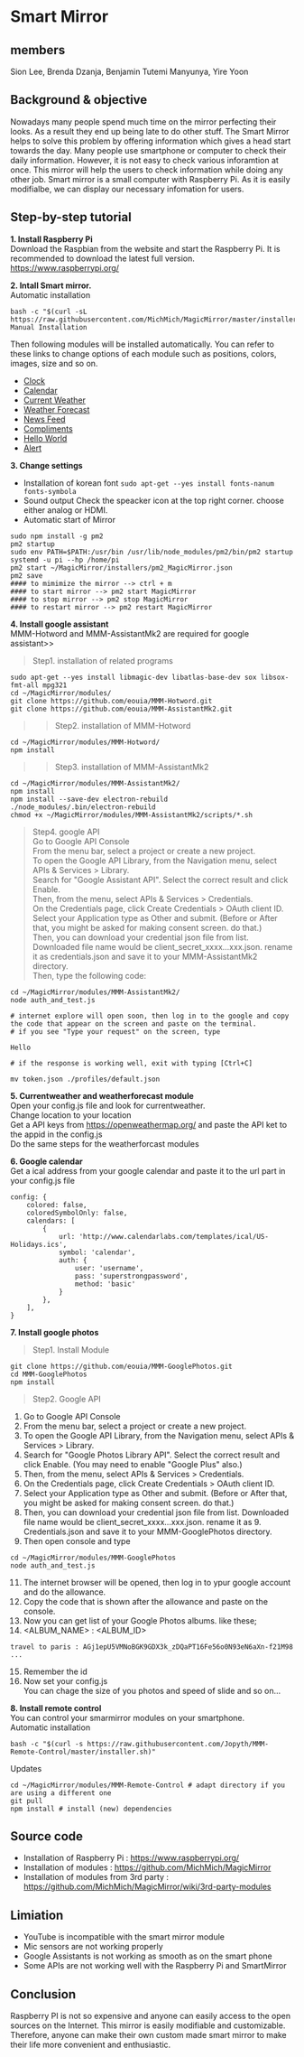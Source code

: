 # Smart Mirror

## members
Sion Lee, Brenda Dzanja, Benjamin Tutemi Manyunya, Yire Yoon
## Background & objective 
Nowadays many people spend much time on the mirror perfecting their looks. As a result they end up being late to do other stuff. The Smart Mirror helps to solve this problem by offering information which gives a head start towards the day. Many people use smartphone or computer to check their daily information. However, it is not easy to check various inforamtion at once. This mirror will help the users to check information while doing any other job. Smart mirror is a small computer with Raspberry Pi. As it is easily modifialbe, we can display our necessary infomation for users.

## Step-by-step tutorial
**1. Install Raspberry Pi**  
Download the Raspbian from the website and start the Raspberry Pi. It is recommended to download the latest full version. https://www.raspberrypi.org/
    
      
**2. Intall Smart mirror.**  
Automatic installation
```
bash -c "$(curl -sL https://raw.githubusercontent.com/MichMich/MagicMirror/master/installers/raspberry.sh)"
Manual Installation
```
Then following modules will be installed automatically. You can refer to these links to change options of each module such as positions, colors, images, size and so on.  
- [Clock](https://github.com/MichMich/MagicMirror/tree/master/modules/default/clock)
- [Calendar](https://github.com/MichMich/MagicMirror/tree/master/modules/default/calendar)
- [Current Weather](https://github.com/MichMich/MagicMirror/tree/master/modules/default/currentweather)
- [Weather Forecast](https://github.com/MichMich/MagicMirror/tree/master/modules/default/weatherforecast)
- [News Feed](https://github.com/MichMich/MagicMirror/tree/master/modules/default/newsfeed)
- [Compliments](https://github.com/MichMich/MagicMirror/tree/master/modules/default/compliments)
- [Hello World](https://github.com/MichMich/MagicMirror/tree/master/modules/default/helloworld)
- [Alert](https://github.com/MichMich/MagicMirror/tree/master/modules/default/alert)
  
    
**3. Change settings**  
 - Installation of korean font 
 ```sudo apt-get --yes install fonts-nanum fonts-symbola```
 - Sound output
 Check the speacker icon at the top right corner. choose either analog or HDMI.
 - Automatic start of Mirror
 ```
sudo npm install -g pm2
pm2 startup
sudo env PATH=$PATH:/usr/bin /usr/lib/node_modules/pm2/bin/pm2 startup systemd -u pi --hp /home/pi
pm2 start ~/MagicMirror/installers/pm2_MagicMirror.json
pm2 save
#### to mimimize the mirror --> ctrl + m
#### to start mirror --> pm2 start MagicMirror
#### to stop mirror --> pm2 stop MagicMirror
#### to restart mirror --> pm2 restart MagicMirror
```
  
    
**4. Install google assistant**  
MMM-Hotword and MMM-AssistantMk2 are required for google assistant>>
> Step1. installation of related programs
```
sudo apt-get --yes install libmagic-dev libatlas-base-dev sox libsox-fmt-all mpg321
cd ~/MagicMirror/modules/
git clone https://github.com/eouia/MMM-Hotword.git
git clone https://github.com/eouia/MMM-AssistantMk2.git
```
>> Step2. installation of MMM-Hotword
 ```
cd ~/MagicMirror/modules/MMM-Hotword/
npm install
```
>> Step3. installation of MMM-AssistantMk2
 ```
cd ~/MagicMirror/modules/MMM-AssistantMk2/
npm install
npm install --save-dev electron-rebuild
./node_modules/.bin/electron-rebuild
chmod +x ~/MagicMirror/modules/MMM-AssistantMk2/scripts/*.sh
 ```
> Step4. google API  
Go to Google API Console  
From the menu bar, select a project or create a new project.    
To open the Google API Library, from the Navigation menu, select APIs & Services > Library.    
Search for "Google Assistant API". Select the correct result and click Enable.    
Then, from the menu, select APIs & Services > Credentials.  
On the Credentials page, click Create Credentials > OAuth client ID.  
Select your Application type as Other and submit. (Before or After that, you might be asked for making consent screen. do that.)  
Then, you can download your credential json file from list. Downloaded file name would be client_secret_xxxx...xxx.json. rename it as credentials.json and save it to your MMM-AssistantMk2 directory.  
Then, type the following code:  
   ```
cd ~/MagicMirror/modules/MMM-AssistantMk2/
node auth_and_test.js

# internet explore will open soon, then log in to the google and copy the code that appear on the screen and paste on the terminal.
# if you see "Type your request" on the screen, type

Hello

# if the response is working well, exit with typing [Ctrl+C]

mv token.json ./profiles/default.json
```
  
    
**5. Currentweather and weatherforecast module**  
Open your config.js file and look for currentweather.  
Change location to your location  
Get a API keys from https://openweathermap.org/ and paste the API ket to the appid in the config.js  
Do the same steps for the weatherforcast modules  
  
    
**6. Google calendar**  
Get a ical address from your google calendar and paste it to the url part in your config.js file  
```
config: {
	colored: false,
	coloredSymbolOnly: false,
	calendars: [
		{
			url: 'http://www.calendarlabs.com/templates/ical/US-Holidays.ics',
			symbol: 'calendar',
			auth: {
			    user: 'username',
			    pass: 'superstrongpassword',
			    method: 'basic'
			}
		},
	],
}
```
  
    
**7. Install google photos**  
>Step1. Install Module  
```
git clone https://github.com/eouia/MMM-GooglePhotos.git
cd MMM-GooglePhotos
npm install
```
>Step2. Google API  
1. Go to Google API Console    
2. From the menu bar, select a project or create a new project.  
3. To open the Google API Library, from the Navigation menu, select APIs & Services > Library.  
4. Search for "Google Photos Library API". Select the correct result and click Enable. (You may need to enable "Google Plus" also.)   
5. Then, from the menu, select APIs & Services > Credentials.   
6. On the Credentials page, click Create Credentials > OAuth client ID.  
7. Select your Application type as Other and submit. (Before or After that, you might be asked for making consent screen. do that.)   
8. Then, you can download your credential json file from list. Downloaded file name would be client_secret_xxxx...xxx.json. rename it as 9. Credentials.json and save it to your MMM-GooglePhotos directory.    
10. Then open console and type  
```
cd ~/MagicMirror/modules/MMM-GooglePhotos
node auth_and_test.js
```
11. The internet browser will be opened, then log in to ypur google account and do the allowance.  
12. Copy the code that is shown after the allowance and paste on the console.  
13. Now you can get list of your Google Photos albums. like these;  
14. <ALBUM_NAME> : <ALBUM_ID>  
```
travel to paris : AGj1epU5VMNoBGK9GDX3k_zDQaPT16Fe56o0N93eN6aXn-f21M98  
...
```
15. Remember the id    
16. Now set your config.js    
You can chage the size of you photos and speed of slide and so on...
  
    

**8. Install remote control**  
You can control your smarmirror modules on your smartphone.  
Automatic installation  
```
bash -c "$(curl -s https://raw.githubusercontent.com/Jopyth/MMM-Remote-Control/master/installer.sh)"
```
Updates  
```
cd ~/MagicMirror/modules/MMM-Remote-Control # adapt directory if you are using a different one
git pull
npm install # install (new) dependencies
```

## Source code  
- Installation of Raspberry Pi : https://www.raspberrypi.org/  
- Installation of modules : https://github.com/MichMich/MagicMirror  
- Installation of modules from 3rd party : https://github.com/MichMich/MagicMirror/wiki/3rd-party-modules  

## Limiation
- YouTube is incompatible with the smart mirror module
- Mic sensors are not working properly
- Google Assistants is not working as smooth as on the smart phone
- Some APIs are not working well with the Raspberry Pi and SmartMirror
## Conclusion
Raspberry PI is not so expensive and anyone can easily access to the open sources on the Internet. This mirror is easily modifiable and customizable. Therefore, anyone can make their own custom made smart mirror to make their life more convenient and enthusiastic.
